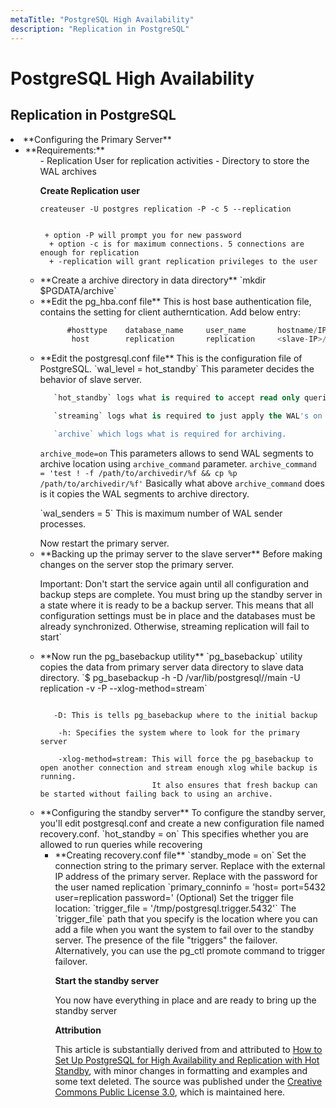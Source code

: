 ```yaml
---
metaTitle: "PostgreSQL High Availability"
description: "Replication in PostgreSQL"
---
```


# PostgreSQL High Availability



## Replication in PostgreSQL


<li>
**Configuring the Primary Server**
<ul>
<li>
**Requirements:**
<ul>
- Replication User for replication activities
- Directory to store the WAL archives

**Create Replication user**

`createuser -U postgres replication -P -c 5 --replication`

```

 + option -P will prompt you for new password
  + option -c is for maximum connections. 5 connections are enough for replication
  + -replication will grant replication privileges to the user

```


<li>
**Create a archive directory in data directory**
`mkdir $PGDATA/archive`
</li>
<li>
**Edit the pg_hba.conf file**
This is host base authentication file, contains the setting for client autherntication. Add below entry:

```sql
      #hosttype    database_name     user_name       hostname/IP      method
       host        replication       replication     <slave-IP>/32    md5

```


</li>
<li>
**Edit the postgresql.conf file**
This is the configuration file of PostgreSQL.
`wal_level = hot_standby`
This parameter decides the behavior of slave server.

```sql
   `hot_standby` logs what is required to accept read only queries on slave server.

   `streaming` logs what is required to just apply the WAL's on slave.

   `archive` which logs what is required for archiving.

```


`archive_mode=on`
This parameters allows to send WAL segments to archive location using `archive_command` parameter.
`archive_command = 'test ! -f /path/to/archivedir/%f && cp %p /path/to/archivedir/%f'`
Basically what above `archive_command` does is it copies the WAL segments to archive directory.
<p>`wal_senders = 5`
This is maximum number of WAL sender processes.</p>
Now restart the primary server.
</li>

<li>
**Backing up the primay server to the slave server**
Before making changes on the server stop the primary server.
</li>

> 
<p>Important: Don't start the service again until all configuration and
backup steps are complete. You must bring up the standby server in a
state where it is ready to be a backup server. This means that all
configuration settings must be in place and the databases must be
already synchronized. Otherwise, streaming replication will fail to
start`</p>


<li>
**Now run the pg_basebackup utility**
`pg_basebackup` utility copies the data from primary server data directory to slave data directory.
`$ pg_basebackup -h <primary IP> -D /var/lib/postgresql/<version>/main -U replication -v -P --xlog-method=stream`
</li>

```

   -D: This is tells pg_basebackup where to the initial backup

    -h: Specifies the system where to look for the primary server

    -xlog-method=stream: This will force the pg_basebackup to open another connection and stream enough xlog while backup is running.
                         It also ensures that fresh backup can be started without failing back to using an archive.

```


<li>
**Configuring the standby server**
To configure the standby server, you'll edit postgresql.conf and create a new configuration file named recovery.conf.
`hot_standby = on`
This specifies whether you are allowed to run queries while recovering
<ul>
<li>
**Creating recovery.conf file**
`standby_mode = on`
Set the connection string to the primary server. Replace  with the external IP address of the primary server. Replace  with the password for the user named replication
`primary_conninfo = 'host= port=5432 user=replication password='
(Optional) Set the trigger file location:
`trigger_file = '/tmp/postgresql.trigger.5432'`
The `trigger_file` path that you specify is the location where you can add a file when you want the system to fail over to the standby server. The presence of the file "triggers" the failover. Alternatively, you can use the pg_ctl promote command to trigger failover.
</li>

**Start the standby server**

You now have everything in place and are ready to bring up the standby server

**Attribution**

This article is substantially derived from and attributed to [How to Set Up PostgreSQL for High Availability and Replication with Hot Standby](https://cloud.google.com/solutions/setup-postgres-hot-standby#create_a_user_for_replication), with minor changes in formatting and examples and some text deleted. The source was published under the [Creative Commons Public License 3.0](https://creativecommons.org/licenses/by/3.0/), which is maintained here.

